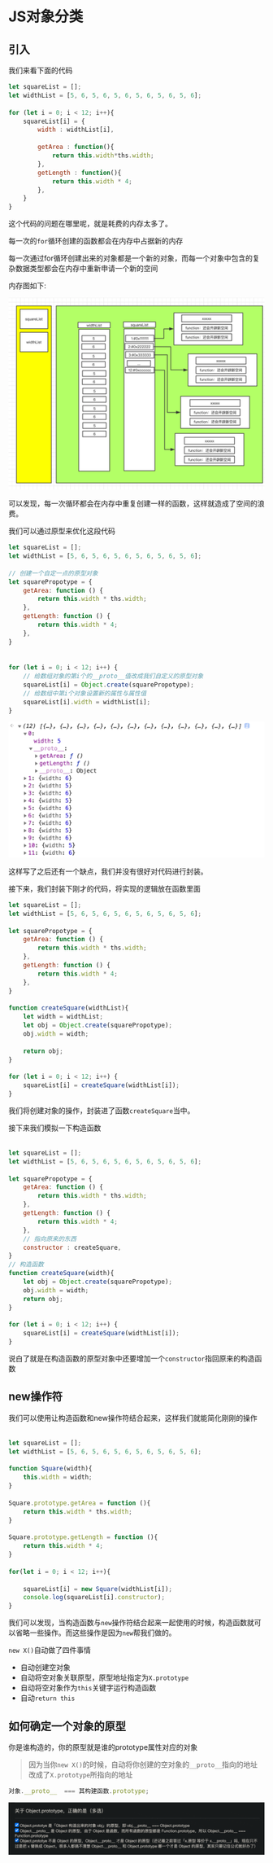 # JS对象分类

## 引入

我们来看下面的代码

```js
let squareList = [];
let widthList = [5, 6, 5, 6, 5, 6, 5, 6, 5, 6, 5, 6];

for (let i = 0; i < 12; i++){
    squareList[i] = {
     	width : widthList[i],
        
    	getArea : function(){
        	return this.width*ths.width;
	    },
    	getLength : function(){
        	return this.width * 4;  
	    },   
    }
}
```

这个代码的问题在哪里呢，就是耗费的内存太多了。

每一次的`for`循环创建的函数都会在内存中占据新的内存

每一次通过for循环创建出来的对象都是一个新的对象，而每一个对象中包含的复杂数据类型都会在内存中重新申请一个新的空间

内存图如下:

![内存图](22_js对象分类.assets/image-20201206164359357.png)





可以发现，每一次循环都会在内存中重复创建一样的函数，这样就造成了空间的浪费。

我们可以通过原型来优化这段代码

```js
let squareList = [];
let widthList = [5, 6, 5, 6, 5, 6, 5, 6, 5, 6, 5, 6];

// 创建一个自定一点的原型对象
let squarePropotype = {
    getArea: function () {
        return this.width * ths.width;
    },
    getLength: function () {
        return this.width * 4;
    },
}


for (let i = 0; i < 12; i++) {
    // 给数组对象的第i个的__proto__值改成我们自定义的原型对象
    squareList[i] = Object.create(squarePropotype);
    // 给数组中第i个对象设置新的属性与属性值
    squareList[i].width = widthList[i];    
}
```

![Chrome输出的结果](22_js对象分类.assets/image-20201206170310076.png)



这样写了之后还有一个缺点，我们并没有很好对代码进行封装。

接下来，我们封装下刚才的代码，将实现的逻辑放在函数里面

```js
let squareList = [];
let widthList = [5, 6, 5, 6, 5, 6, 5, 6, 5, 6, 5, 6];

let squarePropotype = {
    getArea: function () {
        return this.width * ths.width;
    },
    getLength: function () {
        return this.width * 4;
    },
}

function createSquare(widthList){
    let width = widthList;
    let obj = Object.create(squarePropotype);
    obj.width = width;

    return obj;
}

for (let i = 0; i < 12; i++) {
    squareList[i] = createSquare(widthList[i]);
}
```

我们将创建对象的操作，封装进了函数`createSquare`当中。



接下来我们模拟一下构造函数

```js

let squareList = [];
let widthList = [5, 6, 5, 6, 5, 6, 5, 6, 5, 6, 5, 6];

let squarePropotype = {
    getArea: function () {
        return this.width * ths.width;
    },
    getLength: function () {
        return this.width * 4;
    },
	// 指向原来的东西
    constructor : createSquare,
}
// 构造函数
function createSquare(width){
    let obj = Object.create(squarePropotype);
    obj.width = width;
    return obj;
}

for (let i = 0; i < 12; i++) {
    squareList[i] = createSquare(widthList[i]);
}

```

说白了就是在构造函数的原型对象中还要增加一个`constructor`指回原来的构造函数

## new操作符

我们可以使用让构造函数和new操作符结合起来，这样我们就能简化刚刚的操作

```js

let squareList = [];
let widthList = [5, 6, 5, 6, 5, 6, 5, 6, 5, 6, 5, 6];

function Square(width){
    this.width = width;
}

Square.prototype.getArea = function (){
    return this.width * ths.width;
}

Square.prototype.getLength = function (){
	return this.width * 4;
}

for(let i = 0; i < 12; i++){
    
    squareList[i] = new Square(widthList[i]);
    console.log(squareList[i].constructor);
}
```

我们可以发现，当构造函数与`new`操作符结合起来一起使用的时候，构造函数就可以省略一些操作。而这些操作是因为`new`帮我们做的。

`new X()`自动做了四件事情

* 自动创建空对象
* 自动将空对象关联原型，原型地址指定为`X.prototype`
* 自动将空对象作为`this`关键字运行构造函数
* 自动`return this`

## 如何确定一个对象的原型

你是谁构造的，你的原型就是谁的prototype属性对应的对象

> 因为当你`new X()`的时候，自动将你创建的空对象的`__proto__`指向的地址改成了`X.prototype`所指向的地址

```js
对象.__proto__  === 其构建函数.prototype;
```



![image-20201207214751414](22_js对象分类.assets/image-20201207214751414.png)























